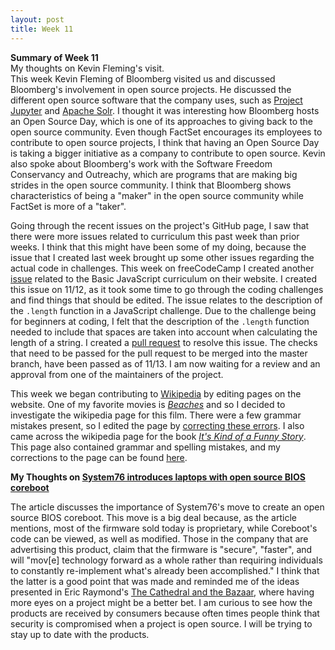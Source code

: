 ```yaml
---
layout: post
title: Week 11
---
```

**Summary of Week 11**  
My thoughts on Kevin Fleming's visit.  
This week Kevin Fleming of Bloomberg visited us and discussed Bloomberg's involvement in open source projects. He discussed the different open source software that the company uses, such as [Project Jupyter](https://jupyter.org/) and [Apache Solr](https://lucene.apache.org/solr/). I thought it was interesting how Bloomberg hosts an Open Source Day, which is one of its approaches to giving back to the open source community. Even though FactSet encourages its employees to contribute to open source projects, I think that having an Open Source Day is taking a bigger initiative as a company to contribute to open source. Kevin also spoke about Bloomberg's work with the Software Freedom Conservancy and Outreachy, which are programs that are making big strides in the open source community. I think that Bloomberg shows characteristics of being a "maker" in the open source community while FactSet is more of a "taker".

Going through the recent issues on the project's GitHub page, I saw that there were more issues related to curriculum this past week than prior weeks. I think that this might have been some of my doing, because the issue that I created last week brought up some other issues regarding the actual code in challenges. This week on freeCodeCamp I created another [issue](https://github.com/freeCodeCamp/freeCodeCamp/issues/37748) related to the Basic JavaScript curriculum on their website. I created this issue on 11/12, as it took some time to go through the coding challenges and find things that should be edited. The issue relates to the description of the <code>.length</code> function in a JavaScript challenge. Due to the challenge being for beginners at coding, I felt that the description of the <code>.length</code> function needed to include that spaces are taken into account when calculating the length of a string. I created a [pull request](https://github.com/freeCodeCamp/freeCodeCamp/pull/37749) to resolve this issue. The checks that need to be passed for the pull request to be merged into the master branch, have been passed as of 11/13. I am now waiting for a review and an approval from one of the maintainers of the project. 

This week we began contributing to [Wikipedia](https://en.wikipedia.org/wiki/Main_Page) by editing pages on the website. One of my favorite movies is [_Beaches_](https://en.wikipedia.org/wiki/Beaches_(film)) and so I decided to investigate the wikipedia page for this film. There were a few grammar mistakes present, so I edited the page by [correcting these errors](https://en.wikipedia.org/w/index.php?title=Beaches_(film)&diff=prev&oldid=925984351). I also came across the wikipedia page for the book [_It's Kind of a Funny Story_](https://en.wikipedia.org/wiki/It%27s_Kind_of_a_Funny_Story). This page also contained grammar and spelling mistakes, and my corrections to the page can be found [here](https://en.wikipedia.org/w/index.php?title=It%27s_Kind_of_a_Funny_Story&diff=prev&oldid=925985900).

**My Thoughts on [System76 introduces laptops with open source BIOS coreboot](https://opensource.com/article/19/11/coreboot-system76-laptops?utm_campaign=intrel)**  

The article discusses the importance of System76's move to create an open source BIOS coreboot. This move is a big deal because, as the article mentions, most of the firmware sold today is proprietary, while Coreboot's code can be viewed, as well as modified. Those in the company that are advertising this product, claim that the firmware is "secure", "faster", and will "mov[e] technology forward as a whole rather than requiring individuals to constantly re-implement what's already been accomplished." I think that the latter is a good point that was made and reminded me of the ideas presented in Eric Raymond's [The Cathedral and the Bazaar](http://www.catb.org/~esr/writings/cathedral-bazaar/cathedral-bazaar/index.html), where having more eyes on a project might be a better bet. I am curious to see how the products are received by consumers because often times people think that security is compromised when a project is open source. I will be trying to stay up to date with the products.
